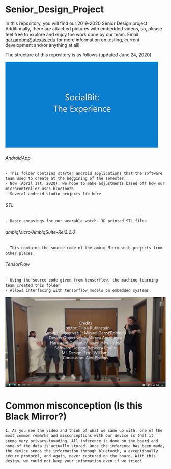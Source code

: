 

# Senior_Design_Project

In this repository, you will find our 2019-2020 Senior Design project. Additionally, there are attached pictures with embedded videos, so, please feel free to explore and enjoy the work done by our team. Email garzarobm@utexas.edu for more information on testing, current development and/or anything at all!


The structure of this repository is as follows (updated June 24, 2020)

![Filipe gif](etc/images/demo.gif)








###### AndroidApp
	- This folder contains starter android applications that the software team used to create at the beggining of the semester. 
	- Now (April 1st, 2020), we hope to make adjustments based off how our microcontroller uses bluetooth
	- Several android studio projects lie here
###### STL
	- Basic encasings for our wearable watch. 3D printed STL files
###### ambiqMicro/AmbiqSuite-Rel2.2.0
	- This contains the source code of the ambiq Micro with projects from other places.
###### TensorFlow
	- Using the source code given from tensorflow, the machine learning team created this folder
	- Allows interfacing with tensorflow models on embedded systems. 

[![Everything Is AWESOME](etc/images/jumping.png)](https://youtu.be/StTqXEQ2l-Y?t=35s "Everything Is AWESOME")

# Common misconception (Is this Black Mirror?)
	1. As you see the video and think of what we came up with, one of the most common remarks and misconceptions with our device is that it seems very privacy-invading. All inference is done on the board and none of the data is actually stored. Once the inference has been made, the device sends the information through bluetooth, a exceptionally secure protocol, and again, never captured on the board. With this design, we could not keep your information even if we tried!

